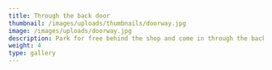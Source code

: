 ```yaml
---
title: Through the back door
thumbnail: /images/uploads/thumbnails/doorway.jpg
image: /images/uploads/doorway.jpg
description: Park for free behind the shop and come in through the back
weight: 4
type: gallery
---
```



